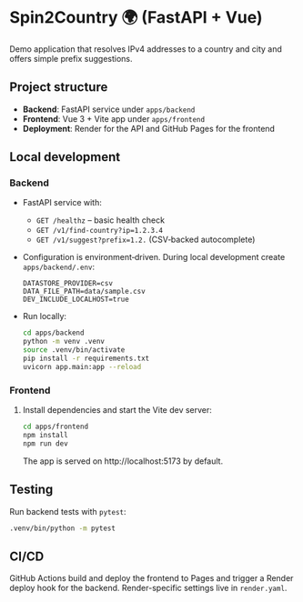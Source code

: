 # Spin2Country 🌍 (FastAPI + Vue)

Demo application that resolves IPv4 addresses to a country and city and offers
simple prefix suggestions.

## Project structure

- **Backend**: FastAPI service under `apps/backend`
- **Frontend**: Vue 3 + Vite app under `apps/frontend`
- **Deployment**: Render for the API and GitHub Pages for the frontend

## Local development

### Backend
- FastAPI service with:
  - `GET /healthz` – basic health check
  - `GET /v1/find-country?ip=1.2.3.4`
  - `GET /v1/suggest?prefix=1.2.` (CSV‑backed autocomplete)
- Configuration is environment‑driven. During local development create
  `apps/backend/.env`:

  ```env
  DATASTORE_PROVIDER=csv
  DATA_FILE_PATH=data/sample.csv
  DEV_INCLUDE_LOCALHOST=true
  ```

- Run locally:

  ```bash
  cd apps/backend
  python -m venv .venv
  source .venv/bin/activate
  pip install -r requirements.txt
  uvicorn app.main:app --reload
  ```

### Frontend
1. Install dependencies and start the Vite dev server:
   ```bash
   cd apps/frontend
   npm install
   npm run dev
   ```
   The app is served on http://localhost:5173 by default.

## Testing

Run backend tests with `pytest`:
```bash
.venv/bin/python -m pytest
```

## CI/CD

GitHub Actions build and deploy the frontend to Pages and trigger a Render
deploy hook for the backend. Render-specific settings live in `render.yaml`.

